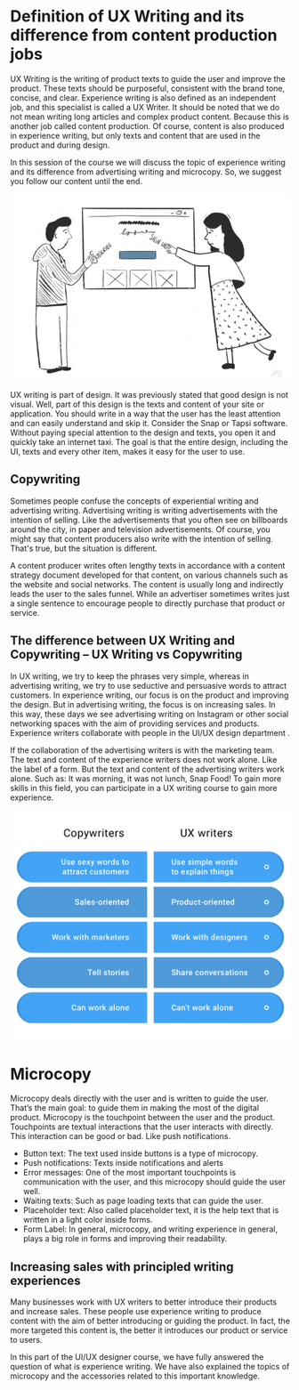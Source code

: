 # Definition of UX Writing and its difference from content production jobs

UX Writing is the writing of product texts to guide the user and improve the product. These texts should be purposeful, consistent with the brand tone, concise, and clear. Experience writing is also defined as an independent job, and this specialist is called a UX Writer. It should be noted that we do not mean writing long articles and complex product content. Because this is another job called content production. Of course, content is also produced in experience writing, but only texts and content that are used in the product and during design.

In this session of the course we will discuss the topic of experience writing and its difference from advertising writing and microcopy. So, we suggest you follow our content until the end.

![New knowledge writing experience for producing content for services or products](uxwriting-1.webp)

UX writing is part of design. It was previously stated that good design is not visual. Well, part of this design is the texts and content of your site or application. You should write in a way that the user has the least attention and can easily understand and skip it. Consider the Snap or Tapsi software. Without paying special attention to the design and texts, you open it and quickly take an internet taxi. The goal is that the entire design, including the UI, texts and every other item, makes it easy for the user to use.

## Copywriting

Sometimes people confuse the concepts of experiential writing and advertising writing. Advertising writing is writing advertisements with the intention of selling. Like the advertisements that you often see on billboards around the city, in paper and television advertisements. Of course, you might say that content producers also write with the intention of selling. That's true, but the situation is different.

A content producer writes often lengthy texts in accordance with a content strategy document developed for that content, on various channels such as the website and social networks. The content is usually long and indirectly leads the user to the sales funnel. While an advertiser sometimes writes just a single sentence to encourage people to directly purchase that product or service.

## The difference between UX Writing and Copywriting – UX Writing vs Copywriting

In UX writing, we try to keep the phrases very simple, whereas in advertising writing, we try to use seductive and persuasive words to attract customers. In experience writing, our focus is on the product and improving the design. But in advertising writing, the focus is on increasing sales. In this way, these days we see advertising writing on Instagram or other social networking spaces with the aim of providing services and products. Experience writers collaborate with people in the UI/UX design department .

If the collaboration of the advertising writers is with the marketing team. The text and content of the experience writers does not work alone. Like the label of a form. But the text and content of the advertising writers work alone. Such as: It was morning, it was not lunch, Snap Food! To gain more skills in this field, you can participate in a UX writing course to gain more experience.

![The difference between experience writing or UX writing and advertising writing at a glance](copywriting-vs-UX-writing.png)

# Microcopy

Microcopy deals directly with the user and is written to guide the user. That’s the main goal: to guide them in making the most of the digital product. Microcopy is the touchpoint between the user and the product. Touchpoints are textual interactions that the user interacts with directly. This interaction can be good or bad. Like push notifications.

- Button text: The text used inside buttons is a type of microcopy.
- Push notifications: Texts inside notifications and alerts
- Error messages: One of the most important touchpoints is communication with the user, and this microcopy should guide the user well.
- Waiting texts: Such as page loading texts that can guide the user.
- Placeholder text: Also called placeholder text, it is the help text that is written in a light color inside forms.
- Form Label: In general, microcopy, and writing experience in general, plays a big role in forms and improving their readability.

## Increasing sales with principled writing experiences

Many businesses work with UX writers to better introduce their products and increase sales. These people use experience writing to produce content with the aim of better introducing or guiding the product. In fact, the more targeted this content is, the better it introduces our product or service to users.

In this part of the UI/UX designer course, we have fully answered the question of what is experience writing. We have also explained the topics of microcopy and the accessories related to this important knowledge.
